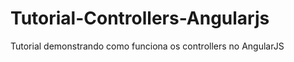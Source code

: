 Tutorial-Controllers-Angularjs
==============================

Tutorial demonstrando como funciona os controllers no AngularJS
